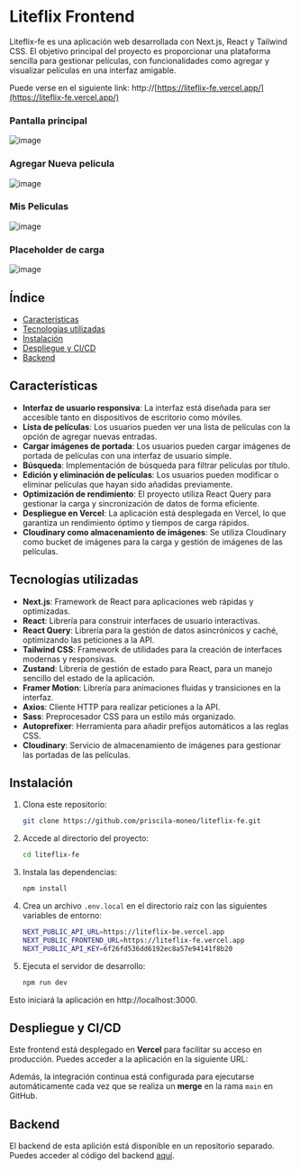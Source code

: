
# Liteflix Frontend

Liteflix-fe es una aplicación web desarrollada con Next.js, React y Tailwind CSS. El objetivo principal del proyecto es proporcionar una plataforma sencilla para gestionar películas, con funcionalidades como agregar y visualizar películas en una interfaz amigable.

Puede verse en el siguiente link: http://[https://liteflix-fe.vercel.app/](https://liteflix-fe.vercel.app/)

### Pantalla principal
![image](https://github.com/user-attachments/assets/df0b6071-a99a-44d8-831b-5cec83b31d34)

### Agregar Nueva pelicula
![image](https://github.com/user-attachments/assets/1812b5ef-4d4f-4dc5-8d9b-1e35e60b2b08)

### Mis Peliculas
![image](https://github.com/user-attachments/assets/201c1001-2acc-464c-bffc-8ea63dc6557f)

### Placeholder de carga
![image](https://github.com/user-attachments/assets/80d09fb6-a68c-415e-b3fa-30ce5bc29db2)


## Índice

- [Características](#características)
- [Tecnologías utilizadas](#tecnologías-utilizadas)
- [Instalación](#instalación)
- [Despliegue y CI/CD](#despliegue-y-cicd)
- [Backend](#backend)

## Características

- **Interfaz de usuario responsiva**: La interfaz está diseñada para ser accesible tanto en dispositivos de escritorio como móviles.
- **Lista de películas**: Los usuarios pueden ver una lista de películas con la opción de agregar nuevas entradas.
- **Cargar imágenes de portada**: Los usuarios pueden cargar imágenes de portada de películas con una interfaz de usuario simple.
- **Búsqueda**: Implementación de búsqueda para filtrar películas por título.
- **Edición y eliminación de películas**: Los usuarios pueden modificar o eliminar películas que hayan sido añadidas previamente.
- **Optimización de rendimiento**: El proyecto utiliza React Query para gestionar la carga y sincronización de datos de forma eficiente.
- **Despliegue en Vercel**: La aplicación está desplegada en Vercel, lo que garantiza un rendimiento óptimo y tiempos de carga rápidos.
- **Cloudinary como almacenamiento de imágenes**: Se utiliza Cloudinary como bucket de imágenes para la carga y gestión de imágenes de las películas.

## Tecnologías utilizadas

- **Next.js**: Framework de React para aplicaciones web rápidas y optimizadas.
- **React**: Librería para construir interfaces de usuario interactivas.
- **React Query**: Librería para la gestión de datos asincrónicos y caché, optimizando las peticiones a la API.
- **Tailwind CSS**: Framework de utilidades para la creación de interfaces modernas y responsivas.
- **Zustand**: Librería de gestión de estado para React, para un manejo sencillo del estado de la aplicación.
- **Framer Motion**: Librería para animaciones fluidas y transiciones en la interfaz.
- **Axios**: Cliente HTTP para realizar peticiones a la API.
- **Sass**: Preprocesador CSS para un estilo más organizado.
- **Autoprefixer**: Herramienta para añadir prefijos automáticos a las reglas CSS.
- **Cloudinary**: Servicio de almacenamiento de imágenes para gestionar las portadas de las películas.

## Instalación

1. Clona este repositorio:

   ```bash
   git clone https://github.com/priscila-moneo/liteflix-fe.git

2. Accede al directorio del proyecto:

   ```bash
   cd liteflix-fe

3. Instala las dependencias:

   ```bash
   npm install

4. Crea un archivo `.env.local` en el directorio raíz con las siguientes variables de entorno:

   ```bash
   NEXT_PUBLIC_API_URL=https://liteflix-be.vercel.app
   NEXT_PUBLIC_FRONTEND_URL=https://liteflix-fe.vercel.app
   NEXT_PUBLIC_API_KEY=6f26fd536dd6192ec8a57e94141f8b20

5. Ejecuta el servidor de desarrollo:
   
   ```bash
   npm run dev

Esto iniciará la aplicación en http://localhost:3000.


## Despliegue y CI/CD

Este frontend está desplegado en **Vercel** para facilitar su acceso en producción. Puedes acceder a la aplicación en la siguiente URL:

Además, la integración continua está configurada para ejecutarse automáticamente cada vez que se realiza un **merge** en la rama `main` en GitHub.


## Backend
El backend de esta aplición está disponible en un repositorio separado. Puedes acceder al código del backend [aquí](https://github.com/priscila-moneo/liteflix-be).
